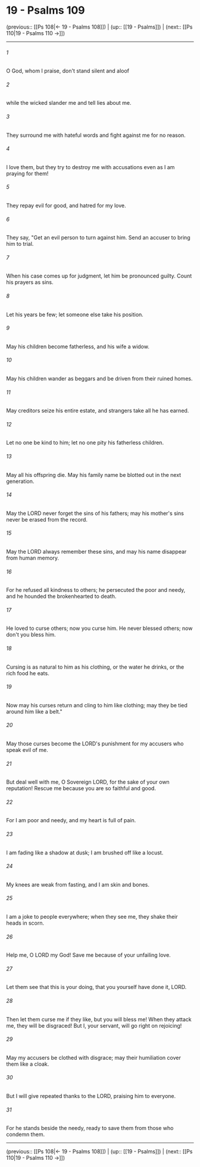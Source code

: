 # 19 - Psalms 109

(previous:: [[Ps 108|← 19 - Psalms 108]]) | (up:: [[19 - Psalms]]) | (next:: [[Ps 110|19 - Psalms 110 →]])

***


###### 1 
O God, whom I praise, don't stand silent and aloof 

###### 2 
while the wicked slander me and tell lies about me. 

###### 3 
They surround me with hateful words and fight against me for no reason. 

###### 4 
I love them, but they try to destroy me with accusations even as I am praying for them! 

###### 5 
They repay evil for good, and hatred for my love. 

###### 6 
They say, "Get an evil person to turn against him. Send an accuser to bring him to trial. 

###### 7 
When his case comes up for judgment, let him be pronounced guilty. Count his prayers as sins. 

###### 8 
Let his years be few; let someone else take his position. 

###### 9 
May his children become fatherless, and his wife a widow. 

###### 10 
May his children wander as beggars and be driven from their ruined homes. 

###### 11 
May creditors seize his entire estate, and strangers take all he has earned. 

###### 12 
Let no one be kind to him; let no one pity his fatherless children. 

###### 13 
May all his offspring die. May his family name be blotted out in the next generation. 

###### 14 
May the LORD never forget the sins of his fathers; may his mother's sins never be erased from the record. 

###### 15 
May the LORD always remember these sins, and may his name disappear from human memory. 

###### 16 
For he refused all kindness to others; he persecuted the poor and needy, and he hounded the brokenhearted to death. 

###### 17 
He loved to curse others; now you curse him. He never blessed others; now don't you bless him. 

###### 18 
Cursing is as natural to him as his clothing, or the water he drinks, or the rich food he eats. 

###### 19 
Now may his curses return and cling to him like clothing; may they be tied around him like a belt." 

###### 20 
May those curses become the LORD's punishment for my accusers who speak evil of me. 

###### 21 
But deal well with me, O Sovereign LORD, for the sake of your own reputation! Rescue me because you are so faithful and good. 

###### 22 
For I am poor and needy, and my heart is full of pain. 

###### 23 
I am fading like a shadow at dusk; I am brushed off like a locust. 

###### 24 
My knees are weak from fasting, and I am skin and bones. 

###### 25 
I am a joke to people everywhere; when they see me, they shake their heads in scorn. 

###### 26 
Help me, O LORD my God! Save me because of your unfailing love. 

###### 27 
Let them see that this is your doing, that you yourself have done it, LORD. 

###### 28 
Then let them curse me if they like, but you will bless me! When they attack me, they will be disgraced! But I, your servant, will go right on rejoicing! 

###### 29 
May my accusers be clothed with disgrace; may their humiliation cover them like a cloak. 

###### 30 
But I will give repeated thanks to the LORD, praising him to everyone. 

###### 31 
For he stands beside the needy, ready to save them from those who condemn them.

***

(previous:: [[Ps 108|← 19 - Psalms 108]]) | (up:: [[19 - Psalms]]) | (next:: [[Ps 110|19 - Psalms 110 →]])
